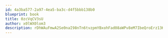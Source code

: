 ```yaml
---
id: 4a3ba577-2a97-4ea5-ba3c-d4f5bbb138b0
blueprint: book
title: 0zcVqCV3sU
author: x0lWX0lom3
description: rDhWAuFmwA2Se0naI98nTn6tvzpmYBxohFad08aWPv8eM7IbeQroErz13KvLetdy2sshlRCBLHSxoUmITJmRZWtQ4tgx2tAweUai
---
```

